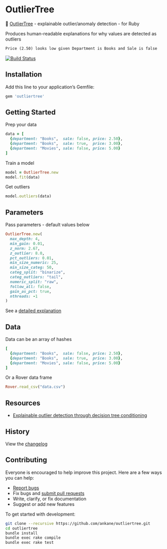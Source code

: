 # OutlierTree

:evergreen_tree: [OutlierTree](https://github.com/david-cortes/outliertree) - explainable outlier/anomaly detection - for Ruby

Produces human-readable explanations for why values are detected as outliers

```txt
Price (2.50) looks low given Department is Books and Sale is false
```

[![Build Status](https://travis-ci.org/ankane/outliertree.svg?branch=master)](https://travis-ci.org/ankane/outliertree)

## Installation

Add this line to your application’s Gemfile:

```ruby
gem 'outliertree'
```

## Getting Started

Prep your data

```ruby
data = [
  {department: "Books",  sale: false, price: 2.50},
  {department: "Books",  sale: true,  price: 3.00},
  {department: "Movies", sale: false, price: 5.00}
]
```

Train a model

```ruby
model = OutlierTree.new
model.fit(data)
```

Get outliers

```ruby
model.outliers(data)
```

## Parameters

Pass parameters - default values below

```ruby
OutlierTree.new(
  max_depth: 4,
  min_gain: 0.01,
  z_norm: 2.67,
  z_outlier: 8.0,
  pct_outliers: 0.01,
  min_size_numeric: 25,
  min_size_categ: 50,
  categ_split: "binarize",
  categ_outliers: "tail",
  numeric_split: "raw",
  follow_all: false,
  gain_as_pct: true,
  nthreads: -1
)
```

See a [detailed explanation](https://outliertree.readthedocs.io/en/latest/#outliertree.OutlierTree)

## Data

Data can be an array of hashes

```ruby
[
  {department: "Books",  sale: false, price: 2.50},
  {department: "Books",  sale: true,  price: 3.00},
  {department: "Movies", sale: false, price: 5.00}
]
```

Or a Rover data frame

```ruby
Rover.read_csv("data.csv")
```

## Resources

- [Explainable outlier detection through decision tree conditioning](https://arxiv.org/pdf/2001.00636.pdf)

## History

View the [changelog](https://github.com/ankane/outliertree/blob/master/CHANGELOG.md)

## Contributing

Everyone is encouraged to help improve this project. Here are a few ways you can help:

- [Report bugs](https://github.com/ankane/outliertree/issues)
- Fix bugs and [submit pull requests](https://github.com/ankane/outliertree/pulls)
- Write, clarify, or fix documentation
- Suggest or add new features

To get started with development:

```sh
git clone --recursive https://github.com/ankane/outliertree.git
cd outliertree
bundle install
bundle exec rake compile
bundle exec rake test
```
